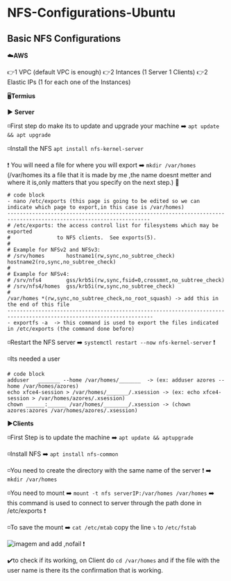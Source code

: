 # NFS-Configurations-Ubuntu

## Basic NFS Configurations 
☁️**AWS**

👉1 VPC (default VPC is enough)
👉2 Intances (1 Server 1 Clients)
👉2 Elastic IPs (1 for each one of the Instances)

🖥️**Termius**

▶️ **Server**

◽First step do make its to update and upgrade your machine ➡️ `apt update && apt upgrade ` 

◽Install the NFS `apt install nfs-kernel-server`

❗ You will need a file for where you will export ➡️ `mkdir /var/homes` (/var/homes its a file that it is made by me ,the name doesnt metter and where it is,only matters that you specify on the next step.)
🔽
```
# code block
- nano /etc/exports (this page is going to be edited so we can indicate which page to export,in this case is /var/homes)
--------------------------------------------------------------------------------------------------------------------
# /etc/exports: the access control list for filesystems which may be exported                                                                  
#               to NFS clients.  See exports(5).                                                                                               
#                                                                                                                                              
# Example for NFSv2 and NFSv3:                                                                                                                 
# /srv/homes       hostname1(rw,sync,no_subtree_check) hostname2(ro,sync,no_subtree_check)                                                     
#                                                                                                    
# Example for NFSv4:
# /srv/nfs4        gss/krb5i(rw,sync,fsid=0,crossmnt,no_subtree_check)
# /srv/nfs4/homes  gss/krb5i(rw,sync,no_subtree_check)
#
/var/homes *(rw,sync,no_subtree_check,no_root_squash) -> add this in the end of this file
---------------------------------------------------------------------------------------------------------------------
- exportfs -a  -> this command is used to export the files indicated in /etc/exports (the command done before)

``` 
◽Restart the NFS server ➡️ `systemctl restart --now nfs-kernel-server` ❗

◽Its needed a user
```
# code block
adduser   _______ --home /var/homes/_______  -> (ex: adduser azores --home /var/homes/azores)
echo xfce4-session > /var/homes/_______/.xsession -> (ex: echo xfce4-session > /var/homes/azores/.xsession)
chown ______:______ /var/homes/________/.xsession -> (chown azores:azores /var/homes/azores/.xsession)
```

▶️**Clients**

◽First Step is to update the machine ➡️ `apt update && aptupgrade `

◽Install NFS ➡️ `apt install nfs-common`

◽You need to create the directory with the same name of the server ❗ ➡️ `mkdir /var/homes`

◽You need to mount ➡️ `mount -t nfs serverIP:/var/homes /var/homes` ➡️ this command is used to connect to server through the path done in /etc/exports ❗

◽To save the mount ➡️ `cat /etc/mtab` copy the line ⤵️ to `/etc/fstab` 

![imagem](https://user-images.githubusercontent.com/96176081/152041454-ef946f71-3df3-43a0-98d7-c3f2b7d2e95e.png) and add ,nofail ❗

✔️to check if its working, on Client do `cd /var/homes` and if the file with the user name is there its the confirmation that is working.




